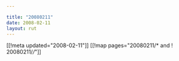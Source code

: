```yaml
---

title: "20080211"
date: 2008-02-11
layout: rut
---
```


[[!meta updated="2008-02-11"]]
[[!map pages="20080211/* and ! 20080211/*/*"]]
